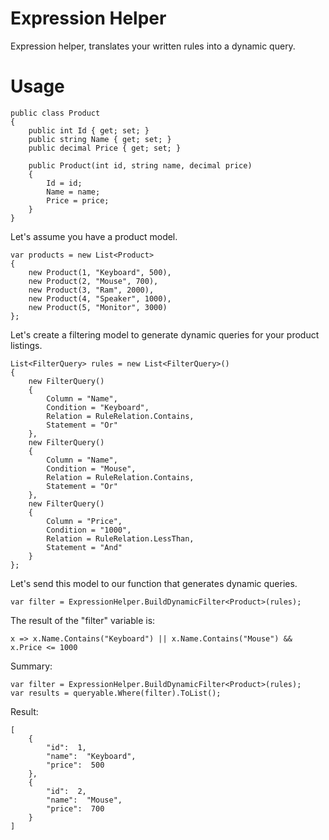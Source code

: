 # Expression Helper

Expression helper, translates your written rules into a dynamic query.

# Usage

    public class Product
    {
        public int Id { get; set; }
        public string Name { get; set; }
        public decimal Price { get; set; }
    
        public Product(int id, string name, decimal price)
        {
            Id = id;
            Name = name;
            Price = price;
        }
    }

Let's assume you have a product model.

    var products = new List<Product>
    {
        new Product(1, "Keyboard", 500),
        new Product(2, "Mouse", 700),
        new Product(3, "Ram", 2000),
        new Product(4, "Speaker", 1000),
        new Product(5, "Monitor", 3000)
    };

Let's create a filtering model to generate dynamic queries for your product listings.

    List<FilterQuery> rules = new List<FilterQuery>()
    {
        new FilterQuery()
        {
            Column = "Name",
            Condition = "Keyboard",
            Relation = RuleRelation.Contains,
            Statement = "Or"
        },
        new FilterQuery()
        {
            Column = "Name",
            Condition = "Mouse",
            Relation = RuleRelation.Contains,
            Statement = "Or"
        },
        new FilterQuery()
        {
            Column = "Price",
            Condition = "1000",
            Relation = RuleRelation.LessThan,
            Statement = "And"
        }
    };

Let's send this model to our function that generates dynamic queries.

    var filter = ExpressionHelper.BuildDynamicFilter<Product>(rules);
The result of the "filter" variable is:

    x => x.Name.Contains("Keyboard") || x.Name.Contains("Mouse") && x.Price <= 1000
    
Summary:

    var filter = ExpressionHelper.BuildDynamicFilter<Product>(rules);
    var results = queryable.Where(filter).ToList();
Result:

    [
	    {
		    "id":  1,
		    "name":  "Keyboard",
		    "price":  500
	    },
	    {
		    "id":  2,
		    "name":  "Mouse",
		    "price":  700
	    }
    ]

